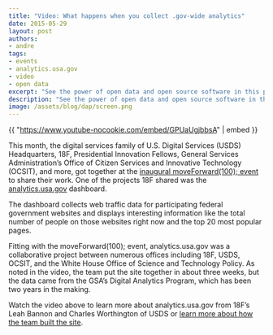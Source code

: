 ```yaml
---
title: "Video: What happens when you collect .gov-wide analytics"
date: 2015-05-29
layout: post
authors:
- andre
tags:
- events
- analytics.usa.gov
- video
- open data
excerpt: "See the power of open data and open source software in this presentation about analytics.usa.gov from 18F’s Leah Bannon and Charles Worthington of the U.S. Digital Service."
description: "See the power of open data and open source software in this presentation about analytics.usa.gov from 18F’s Leah Bannon and Charles Worthington of the U.S. Digital Service."
image: /assets/blog/dap/screen.png
---
```

{{ "https://www.youtube-nocookie.com/embed/GPUaUgjbbsA" | embed }}

This month, the digital services family of U.S. Digital Services (USDS)
Headquarters, 18F, Presidential Innovation Fellows, General Services
Administration’s Office of Citizen Services and Innovative Technology
(OCSIT), and more, got together at the [inaugural moveForward(100);
event](https://18f.gsa.gov/2015/05/11/moveforward/) to share their
work. One of the projects 18F shared was the
[analytics.usa.gov](https://analytics.usa.gov) dashboard.

The dashboard collects web traffic data for participating federal
government websites and displays interesting information like the total
number of people on those websites right now and the top 20 most popular
pages.

Fitting with the moveForward(100); event, analytics.usa.gov was a
collaborative project between numerous offices including 18F, USDS,
OCSIT, and the White House Office of Science and Technology Policy. As
noted in the video, the team put the site together in about three weeks,
but the data came from the GSA’s Digital Analytics Program, which has
been two years in the making.

Watch the video above to learn more about analytics.usa.gov from 18F’s
Leah Bannon and Charles Worthington of USDS or [learn more about how
the team built the
site](https://18f.gsa.gov/2015/03/19/how-we-built-analytics-usa-gov/).

